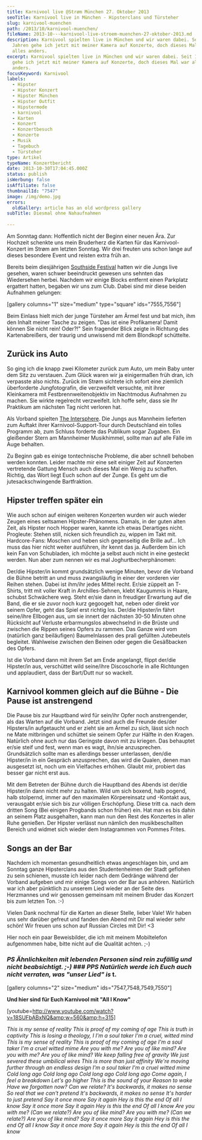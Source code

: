 ```yaml
---
title: Karnivool live @Strøm München 27. Oktober 2013
seoTitle: Karnivool live in München - Hipsterclans und Türsteher
slug: karnivool-muenchen
path: /2013/10/karnivool-muenchen/
fileName: 2013-10---karnivool-live-stroem-muenchen-27-oktober-2013.md
description: Karnivool spielten live in München und wir waren dabei. Seit 15
  Jahren gehe ich jetzt mit meiner Kamera auf Konzerte, doch dieses Mal war
  alles anders.
excerpt: Karnivool spielten live in München und wir waren dabei. Seit 15 Jahren
  gehe ich jetzt mit meiner Kamera auf Konzerte, doch dieses Mal war alles
  anders.
focusKeyword: Karnivool
labels:
  - Hipster
  - Hipster Konzert
  - Hipster München
  - Hipster Outfit
  - Hipstermode
  - karnivool
  - Karten
  - Konzert
  - Konzertbesuch
  - Konzerte
  - Musik
  - Tagebuch
  - Türsteher
type: Artikel
typeName: Konzertbericht
date: 2013-10-30T17:04:45.000Z
status: publish
isWerbung: false
isAffiliate: false
thumbnailId: "7547"
image: /img/demo.jpg
errors:
  oldGallery: article has an old wordpress gallery
subTitle: Diesmal ohne Nahaufnahmen
  
---
```


Am Sonntag dann: Hoffentlich nicht der Beginn einer neuen Ära. Zur Hochzeit
schenkte uns mein Bruderherz die Karten für das Karnivool-Konzert im Strøm am
letzten Sonntag. Wir drei freuten uns schon lange auf dieses besondere Event und
reisten extra früh an.

Bereits beim diesjährigen
[Southside Festival](//2013/07/01/southside-festival-2013/) hatten wir die Jungs
live gesehen, waren schwer beeindruckt gewesen uns sehnten das Wiedersehen
herbei. Nachdem wir einige Blocks entfernt einen Parkplatz ergattert hatten,
begaben wir uns zum Club. Dabei sind mir diese beiden Aufnahmen gelungen:

[gallery columns="1" size="medium" type="square" ids="7555,7556"]

Beim Einlass hielt mich der junge Türsteher am Ärmel fest und bat mich, ihm den
Inhalt meiner Tasche zu zeigen. "Das ist eine Profikamera! Damit können Sie
nicht rein! Oder?!" Sein fragender Blick zeigte in Richtung des Kartenabreißers,
der traurig und unwissend mit dem Blondkopf schüttelte.

## Zurück ins Auto

So ging ich die knapp zwei Kilometer zurück zum Auto, um mein Baby unter dem
Sitz zu verstauen. Zum Glück waren wir ja einigermaßen früh dran, ich verpasste
also nichts. Zurück im Strøm sichtete ich sofort eine ziemlich überforderte
Jungfotografin, die verzweifelt versuchte, mit ihrer Kleinkamera mit
Festbrennweitenobjektiv im Nachtmodus Aufnahmen zu machen. Sie wirkte regelrecht
verzweifelt. Ich hoffe sehr, dass sie Ihr Praktikum am nächsten Tag nicht
verloren hat.

Als Vorband spielten [The Intersphere](http://www.theintersphere.com/). Die
Jungs aus Mannheim lieferten zum Auftakt ihrer Karnivool-Support-Tour durch
Deutschland ein tolles Programm ab, zum Schluss forderte das Publikum sogar
Zugaben. Ein gleißender Stern am Mannheimer Musikhimmel, sollte man auf alle
Fälle im Auge behalten.

Zu Beginn gab es einige tontechnische Probleme, die aber schnell behoben werden
konnten. Leider machte mir eine seit einiger Zeit auf Konzerten vertretende
Gattung Mensch auch dieses Mal ein Wenig zu schaffen. Richtig, das Wort liegt
Euch schon auf der Zunge. Es geht um die jutesackschwingende Bartfraktion.

## Hipster treffen später ein

Wie auch schon auf einigen weiteren Konzerten wurden wir auch wieder Zeugen
eines seltsamen Hipster-Phänomens. Damals, in der guten alten Zeit, als Hipster
noch Hopper waren, kannte ich etwas Derartiges nicht. Progleute: Stehen still,
nicken sich freundlich zu, wippen im Takt mit. Hardcore-Fans: Moschen und heben
sich gegenseitig die Brille auf... Ich muss das hier nicht weiter ausführen, ihr
kennt das ja. Außerdem bin ich kein Fan von Schubladen, ich möchte ja selbst
auch nicht in eine gesteckt werden. Nun aber zum nennen wir es mal
Joghurtbecherphänomen:

Der/die Hipster/in kommt grundsätzlich wenige Minuten, bevor die Vorband die
Bühne betritt an und muss zwangsläufig in einer der vorderen vier Reihen stehen.
Dabei ist ihm/ihr jedes Mittel recht. Er/sie züppelt an T-Shirts, tritt mit
voller Kraft in Archilles-Sehnen, klebt Kaugummis in Haare, schubst Schwächere
weg. Steht er/sie dann in freudiger Erwartung auf die Band, die er sie zuvor
noch kurz gegoogelt hat, neben oder direkt vor seinem Opfer, geht das Spiel erst
richtig los. Der/die Hipster/in fährt seine/ihre Ellbogen aus, um sie innert der
nächsten 30-50 Minuten ohne Rücksicht auf Verluste erbarmungslos abwechselnd in
die Brüste und zwischen die Rippen seines Opfers zu rammen. Das Ganze wird vom
(natürlich ganz beiläufigen) Baumelnlassen des prall gefüllten Jutebeutels
begleitet. Wahlweise zwischen den Beinen oder gegen die Gesäßbacken des Opfers.

Ist die Vorband dann mit ihrem Set am Ende angelangt, flippt der/die Hipster/in
aus, verschüttet wild seine/ihre Discoschorle in alle Richtungen und
applaudiert, dass der Bart/Dutt nur so wackelt.

## Karnivool kommen gleich auf die Bühne - Die Pause ist anstrengend

Die Pause bis zur Hauptband wird für sein/ihr Opfer noch anstrengender, als das
Warten auf die Vorband. Jetzt sind auch die Freunde des/der Hipsters/in
aufgetaucht und er zieht sie am Ärmel zu sich, lässt sich noch ne Mate
mitbringen und schüttet sie seinem Opfer zur Hälfte in den Kragen. Natürlich
ohne auch nur das Geringste davon mit zu kriegen. Das behauptet er/sie steif und
fest, wenn man es wagt, ihn/sie anzusprechen. Grundsätzlich sollte man es
allerdings besser unterlassen, den/die Hipster/in in ein Gespräch anzusprechen,
das wird die Qualen, denen man ausgesetzt ist, noch um ein Vielfaches erhöhen.
Glaubt mir, probiert das besser gar nicht erst aus.

Mit dem Betreten der Bühne durch die Hauptband des Abends ist der/die Hipster/in
dann nicht mehr zu halten. Wild um sich boxend, halb pogend, halb stolpernd,
immer auf den maximalen Körpereinsatz und -Kontakt aus, verausgabt er/sie sich
bis zur völligen Erschöpfung. Diese tritt ca. nach dem dritten Song (Bei einigen
Progbands schon früher) ein. Hat man es bis dahin an seinem Platz ausgehalten,
kann man nun den Rest des Konzertes in aller Ruhe genießen. Der Hipster verlässt
nun nämlich den musikbeschallten Bereich und widmet sich wieder dem Instagrammen
von Pommes Frites.

## Songs an der Bar

Nachdem ich momentan gesundheitlich etwas angeschlagen bin, und am Sonntag ganze
Hipsterclans aus den Studentenheimen der Stadt geflohen zu sein schienen, musste
ich leider nach dem Gedränge während der Vorband aufgeben und mir einige Songs
von der Bar aus anhören. Natürlich war ich aber pünktlich zu unserem Lied wieder
an der Seite des Herzmannes und wir genossen gemeinsam mit meinem Bruder das
Konzert bis zum letzten Ton. :-)

Vielen Dank nochmal für die Karten an dieser Stelle, lieber Vale! Wir haben uns
sehr darüber gefreut und fanden den Abend mit Dir mal wieder sehr schön! Wir
freuen uns schon auf Russian Circles mit Dir! &lt;3

Hier noch ein paar Beweisbilder, die ich mit meinem Mobiltelefon aufgenommen
habe, bitte nicht auf die Qualität achten. ;-)

### _PS_ _Ähnlichkeiten mit lebenden Personen sind rein zufällig und nicht beabsichtigt. ;-)_ ### _PPS_ _Natürlich werde ich Euch auch nicht verraten, was "unser Lied" is_ t.

[gallery columns="2" size="medium" ids="7547,7548,7549,7550"]

**Und hier sind für Euch Karnivool mit "All I Know"**

[youtube=http://www.youtube.com/watch?v=18SUFbABxNQ&amp;w=560&amp;h=315]

_This is my sense of reality_ _This is proof of my coming of age_ _This is truth
in captivity_ _This is losing a theology, I_ _I'm a soul taker_ _I'm a cruel,
witted mind_ _This is my sense of reality_ _This is proof of my coming of age_
_I'm a soul taker_ _I'm a cruel witted mime_ _Are you with me?_ _Are you of like
mind?_ _Are you with me?_ _Are you of like mind?_ _We keep falling free of
gravity_ _We just severed these umbilical wires_ _This is more than just
affinity_ _We're moving further through an endless design_ _I'm a soul taker_
_I'm a cruel witted mime_ _Cold long ago_ _Cold long ago_ _Cold long ago_ _Cold
long ago_ _Come again, I feel a breakdown_ _Let's go higher_ _This is the sound
of your_ _Reason to wake_ _Have we forgotten now?_ _Can we relate?_ _It's
backwards, it makes no sense_ _So real that we can't pretend_ _It's backwards,
it makes no sense_ _It's harder to just pretend_ _Say it once more_ _Say it
again_ _Hey is this the end_ _Of all I know_ _Say it once more_ _Say it again_
_Hey is this the end_ _Of all I know_ _Are you with me?_ _(Can we relate?)_ _Are
you of like mind?_ _Are you with me?_ _(Can we relate?)_ _Are you of like mind?_
_Say it once more_ _Say it again_ _Hey is this the end_ _Of all I know_ _Say it
once more_ _Say it again_ _Hey is this the end_ _Of all I know_

  